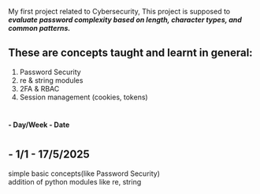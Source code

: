 My first project related to Cybersecurity, 
This project is supposed to ***evaluate password complexity based on length, character types, and common patterns.***
##
## These are concepts taught and learnt in general:
1. Password Security  
2. re & string modules  
3. 2FA & RBAC  
4. Session management (cookies, tokens)

#
 __- Day/Week - Date__
 #

  ## - 1/1 - 17/5/2025
  simple basic concepts(like Password Security)  
  addition of python modules like re, string

  

